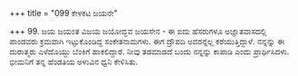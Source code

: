 +++
title = "099 ಕೇಳಕಟ ಜಯನೇ"

+++
99. ಜಯ ಜಯಂತ ವಿಜಯ ಜಯೋದ್ಭವ ಜಯಸೇನ - ಈ ಐದು ಹೆಸರುಗಳೂ ಅಜ್ಞಾತವಾಸದಲ್ಲಿ ಪಾಂಡವರು ಕ್ರಮವಾಗಿ ಇಟ್ಟುಕೊಂಡಿದ್ದ ಸಂಕೇತನಾಮಗಳು. ಈಗ ದ್ರೌಪದಿ ಅವರನ್ನೆಲ್ಲ ಕರೆಯುತ್ತಿದ್ದಾಳೆ. ನನ್ನನ್ನು ಈ ದುರಾತ್ಮರು ಎಳೆದೊಯ್ದು ಬೆಂಕಿಗೆ ಹಾಕಲಿದ್ದಾರೆ. ನೀವು ತಡಮಾಡದೆ ಬಂದು ನನ್ನನ್ನು ಕಾಪಾಡಿ ಎಂದು ಪ್ರಾರ್ಥಿಸಿದಳು. ಭೀಮನಿಗೆ ತನ್ನ ಹೆಂಡತಿಯ ಅಳುವಿನ ಧ್ವನಿ ಕೇಳಿಸಿತು.